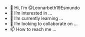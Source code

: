 - 👋 Hi, I’m @Leonarbeth19Esmundo
- 👀 I’m interested in ...
- 🌱 I’m currently learning ...
- 💞️ I’m looking to collaborate on ...
- 📫 How to reach me ...

<!---
Leonarbeth19Esmundo/Leonarbeth19Esmundo is a ✨ special ✨ repository because its `README.md` (this file) appears on your GitHub profile.
You can click the Preview link to take a look at your changes.
--->
